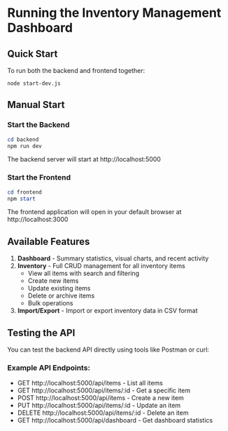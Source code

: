 # Running the Inventory Management Dashboard

## Quick Start

To run both the backend and frontend together:

```
node start-dev.js
```

## Manual Start

### Start the Backend

```powershell
cd backend
npm run dev
```

The backend server will start at http://localhost:5000

### Start the Frontend

```powershell
cd frontend
npm start
```

The frontend application will open in your default browser at http://localhost:3000

## Available Features

1. **Dashboard** - Summary statistics, visual charts, and recent activity
2. **Inventory** - Full CRUD management for all inventory items
   - View all items with search and filtering
   - Create new items
   - Update existing items
   - Delete or archive items
   - Bulk operations
3. **Import/Export** - Import or export inventory data in CSV format

## Testing the API

You can test the backend API directly using tools like Postman or curl:

### Example API Endpoints:

- GET http://localhost:5000/api/items - List all items
- GET http://localhost:5000/api/items/:id - Get a specific item
- POST http://localhost:5000/api/items - Create a new item
- PUT http://localhost:5000/api/items/:id - Update an item
- DELETE http://localhost:5000/api/items/:id - Delete an item
- GET http://localhost:5000/api/dashboard - Get dashboard statistics
